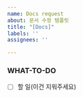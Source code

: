 ```yaml
---
name: Docs request
about: 문서 수정 템플릿
title: "[Docs]"
labels: ''
assignees: ''

---
```


### WHAT-TO-DO
<!-- 진행할 작업을 나열하며 할 일을 정확히 파악합니다. -->
- [ ] 할 일(이건 지워주세요)
